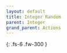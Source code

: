 ```yaml
---
layout: default
title: Integer Random
parent: Integer
grand_parent: Actions
---
```

{: .fs-6 .fw-300 }
